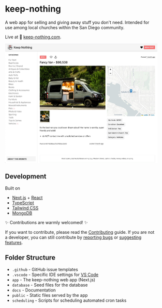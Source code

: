 # keep-nothing

A web app for selling and giving away stuff you don't need. Intended for use among local churches within the San Diego community.

Live at 🚀 [keep-nothing.com](https://keep-nothing.com/).

![screenshot of keep-nothing.com](docs/images/keep-nothing-screen.jpeg)

## Development

Built on

- [Next.js](https://nextjs.org/) + [React](https://reactjs.org/)
- [TypeScript](https://www.typescriptlang.org/)
- [Tailwind CSS](https://tailwindcss.com/)
- [MongoDB](https://www.mongodb.com/)

✨ Contributions are warmly welcomed! ✨

If you want to contribute, please read the [Contributing](docs/Contributing.md) guide. If you are not a developer, you can still contribute by [reporting bugs](/issues/new?assignees=&labels=bug&template=bug_report.md&title=) or [suggesting features](/issues/new?assignees=&labels=enhancement&template=feature_request.md&title=).

## Folder Structure

- `.github` - GitHub issue templates
- `.vscode` - Specific IDE settings for [VS Code](https://code.visualstudio.com/)
- `app` - The keep-nothing web app (Next.js)
- `database` - Seed files for the database
- `docs` - Documentation
- `public` - Static files served by the app
- `scheduling` - Scripts for scheduling automated cron tasks
